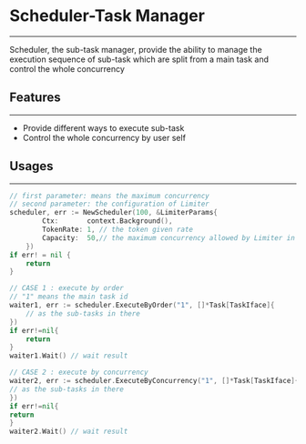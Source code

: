 # Scheduler-Task Manager
___
Scheduler, the sub-task manager, provide the ability to manage the execution sequence of sub-task which are split from a main task and control the whole concurrency  
## Features
___
* Provide different ways to execute sub-task
* Control the whole concurrency by user self
## Usages
___
```go
// first parameter: means the maximum concurrency
// second parameter: the configuration of Limiter 
scheduler, err := NewScheduler(100, &LimiterParams{
		Ctx:       context.Background(),
		TokenRate: 1, // the token given rate
		Capacity:  50,// the maximum concurrency allowed by Limiter in some special scene
	})
if err! = nil {
	return
}

// CASE 1 : execute by order
// "1" means the main task id
waiter1, err := scheduler.ExecuteByOrder("1", []*Task[TaskIface]{
	// as the sub-tasks in there
})
if err!=nil{
	return
}
waiter1.Wait() // wait result

// CASE 2 : execute by concurrency
waiter2, err := scheduler.ExecuteByConcurrency("1", []*Task[TaskIface]{
// as the sub-tasks in there
})
if err!=nil{
return
}
waiter2.Wait() // wait result
```